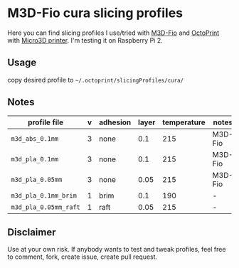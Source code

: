 # M3D-Fio cura slicing profiles

Here you can find slicing profiles I use/tried with [M3D-Fio](https://github.com/donovan6000/M3D-Fio) and [OctoPrint](https://github.com/foosel/OctoPrint) with [Micro3D printer](http://printm3d.com). I'm testing it on Raspberry Pi 2.

## Usage

copy desired profile to `~/.octoprint/slicingProfiles/cura/`

## Notes

| profile file          | v   | adhesion | layer | temperature | notes   | result |
| --------------------- | --- | -------- | ----- | ----------- | ------- | ------ |
| `m3d_abs_0.1mm`       | 3   | none     | 0.1   | 215         | M3D-Fio | -      |
| `m3d_pla_0.1mm`       | 3   | none     | 0.1   | 215         | M3D-Fio | -      |
| `m3d_pla_0.05mm`      | 3   | none     | 0.05  | 215         | M3D-Fio | -      |
| `m3d_pla_0.1mm_brim`  | 1   | brim     | 0.1   | 190         | -       | -      |
| `m3d_pla_0.05mm_raft` | 1   | raft     | 0.05  | 215         | -       | -      |

## Disclaimer

Use at your own risk. If anybody wants to test and tweak profiles, feel free
to comment, fork, create issue, create pull request.
